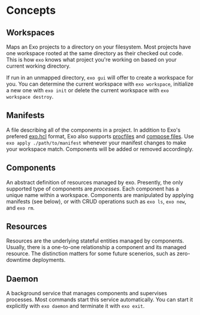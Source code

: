 # Concepts

## Workspaces

Maps an Exo projects to a directory on your filesystem. Most projects have one
workspace rooted at the same directory as their checked out code. This is how
`exo` knows what project you're working on based on your current working
directory.

If run in an unmapped directory, `exo gui` will offer to create a workspace for
you. You can determine the current workspace with `exo workspace`, initialize a
new one with `exo init` or delete the current workspace with `exo workspace
destroy`.

## Manifests

A file describing all of the components in a project. In addition to Exo's
prefered [exo.hcl](/manifest/README.md) format, Exo also supports
[procfiles](/manifest/migrating/procfiles.md) and [compose files](/manifest/migrating/compose.md).
Use `exo apply ./path/to/manifest` whenever your manifest changes to make your
workspace match. Components will be added or removed accordingly.

## Components

An abstract definition of resources managed by exo. Presently, the only
supported type of components are _processes_. Each component has a unique name
within a workspace. Components are manipulated by applying manifests (see
below), or with CRUD operations such as `exo ls`, `exo new`, and `exo rm`.

## Resources

Resources are the underlying stateful entities managed by components. Usually,
there is a one-to-one relationship a component and its managed resource. The
distinction matters for some future scenerios, such as zero-downtime
deployments.

## Daemon

A background service that manages components and supervises processes. Most
commands start this service automatically. You can start it explicitly with
`exo daemon` and terminate it with `exo exit`.

